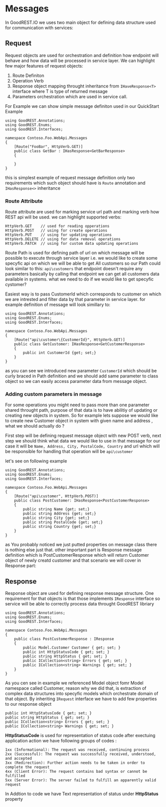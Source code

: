 # Messages
In GoodREST.IO we uses two main object for defining data structure used for communication  with services:
## Request
Request objects are used for orchestration and definition how endpoint will behave and how data will be processed in service layer.
We can highlight few major features of request objects:
1. Route Definiton
2. Operation Verb 
3. Response object mapping throught inheritance from `IHaveResponse<T>` interface where T is type of returned message
4. Parameters orchestration which are used in service call.

For Example we can show simple message definiton used in our QuickStart Example

```
using GoodREST.Annotations;
using GoodREST.Enums;
using GoodREST.Interfaces;

namespace Contoso.Foo.WebApi.Messages
{
    [Route("FooBar", HttpVerb.GET)]
    public class GetBar : IHasResponse<GetBarResponse>
    {

    }
}
```
this is simplest example of request message definition only two requirements which such object should have is `Route` annotation and `IHasResponse<>` inheritance 

### Route Attribute
Route attribute are used for marking service url path and marking verb how REST api will be used.
we can highlight supported verbs:
```
HttpVerb.GET    // used for reading opperations
HttpVerb.POST   // using for create operations
HttpVerb.PUT    // using for updating operations
HttpVerb.DELETE // using for data removal operations
HttpVerb.PATCH  // using for custom data updating operations
```
Route Path  is used for defining path of url on which message will be possible to execute through service layer
i.e. we would like to create some specyfic api on which we will be able to get All customers so our Path could look similar to this: `api\customers` that endpoint doesn't require any parameters basically by calling that endpoint we can get all customers data available in systems.
what we need to do if we would like to get specyfic cystomer? 

Easiest way is to pass CustomerId which corresponds to customer on which we are intrested and filter data by that parameter in service layer.
for example definition of message will look simillary to:

```
using GoodREST.Annotations;
using GoodREST.Enums;
using GoodREST.Interfaces;

namespace Contoso.Foo.WebApi.Messages
{
    [Route("api\customer\{CustomerId}", HttpVerb.GET)]
    public class GetCustomer: IHasResponse<GetCustomerResponse>
    {
        public int CustomerId {get; set;}
    }
}
```
as you can see we introduced new parameter `CustomerId` which should be curly braced in Path definition and we should add same parameter to class object so we can easily access parameter data from message object.

### Adding custom parameters in message
For some operations you might need to pass more than one parameter shared throught path, purpose of that data is to have abilitiy of updating or creating new objects in system.
So for example lets suppose we would like to create new Customer object in system with given name and address , what we should actually do ? 

First step will be defining request message object with new POST verb, next step we should think what data we would like to use in that message 
for our case it will be `Name, Address, City, PostalCode, Country`  and url which will be responsible for handling that operation will be `api\customer`

let's see on following example 

```
using GoodREST.Annotations;
using GoodREST.Enums;
using GoodREST.Interfaces;

namespace Contoso.Foo.WebApi.Messages
{
    [Route("api\customer", HttpVerb.POST)]
    public class PostCustomer: IHasResponse<PostCustomerResponse>
    {
        public string Name {get; set;}
        public string Address {get; set;}
        public string City {get; set;}
        public string PostalCode {get; set;}
        public string Country {get; set;}
    }
}
```
as You probably noticed we just putted properties on message class there is nothing else just that. 
other important part is Response message definition which is PostCustomerResponse which will return Customer object of newly creatd customer and that scenario we will cover in Response part:
## Response
Response object are used for defining response message structure. One requirement for that objects is that those implements `IResponse` interface so service will be able to correctly process data throught GoodREST libriary

```
using GoodREST.Annotations;
using GoodREST.Enums;
using GoodREST.Interfaces;

namespace Contoso.Foo.WebApi.Messages
{
    public class PostCustomerResponse : IResponse
    {
        public Model.Customer Customer { get; set; }
        public int HttpStatusCode { get; set; }
        public string HttpStatus { get; set; }
        public ICollection<string> Errors { get; set; }
        public ICollection<string> Warnings { get; set; }
    }
}
```
As you cen see in example we referenced Model object fomr Model namespace called Customer, reason why we did that, is extraction of complex data structures into specyfic models which orchestrate domain of that object.
By inheriting `IRequest` interface we have to add  few properties to our response object 
```
public int HttpStatusCode { get; set; }
public string HttpStatus { get; set; }
public ICollection<string> Errors { get; set; }
public ICollection<string> Warnings { get; set; }
```
**HttpStatusCode** is used for representation of status code after exectuing application action we have following groups of codes :
```
1xx (Informational): The request was received, continuing process
2xx (Successful): The request was successfully received, understood, and accepted
3xx (Redirection): Further action needs to be taken in order to complete the request
4xx (Client Error): The request contains bad syntax or cannot be fulfilled
5xx (Server Error): The server failed to fulfill an apparently valid request
``` 
In Addtion to code we have Text representation of status under **HttpStatus** property

